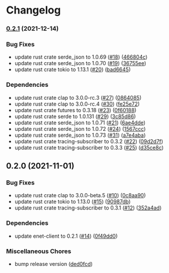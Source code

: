 # Changelog

### [0.2.1](https://www.github.com/YoloDev/enet-mqtt/compare/enet-mqtt-v0.2.0...enet-mqtt-v0.2.1) (2021-12-14)


### Bug Fixes

* update rust crate serde_json to 1.0.69 ([#18](https://www.github.com/YoloDev/enet-mqtt/issues/18)) ([466804c](https://www.github.com/YoloDev/enet-mqtt/commit/466804c7cf0f595bbdb7ef9b177d6f014b93d4f3))
* update rust crate serde_json to 1.0.70 ([#19](https://www.github.com/YoloDev/enet-mqtt/issues/19)) ([36755ee](https://www.github.com/YoloDev/enet-mqtt/commit/36755eebef8ccde72f22c670df2ed44ceaea35ac))
* update rust crate tokio to 1.13.1 ([#20](https://www.github.com/YoloDev/enet-mqtt/issues/20)) ([bad6645](https://www.github.com/YoloDev/enet-mqtt/commit/bad6645d547992a78d6ed3001c0e95d2563c94b4))


### Dependencies

* update rust crate clap to 3.0.0-rc.3 ([#27](https://www.github.com/YoloDev/enet-mqtt/issues/27)) ([0864085](https://www.github.com/YoloDev/enet-mqtt/commit/0864085653d92aadc8aaf51fc06a193e80f8ccfa))
* update rust crate clap to 3.0.0-rc.4 ([#30](https://www.github.com/YoloDev/enet-mqtt/issues/30)) ([fe25e72](https://www.github.com/YoloDev/enet-mqtt/commit/fe25e72a274555d6396f937403dedc5cec601cd8))
* update rust crate futures to 0.3.18 ([#23](https://www.github.com/YoloDev/enet-mqtt/issues/23)) ([0f60188](https://www.github.com/YoloDev/enet-mqtt/commit/0f601886f67d413fcb83309e8abb38551e8bc44b))
* update rust crate serde to 1.0.131 ([#29](https://www.github.com/YoloDev/enet-mqtt/issues/29)) ([3c85d86](https://www.github.com/YoloDev/enet-mqtt/commit/3c85d86aa20b2ce491a7ddc9e59f16babe78cd1b))
* update rust crate serde_json to 1.0.71 ([#21](https://www.github.com/YoloDev/enet-mqtt/issues/21)) ([6ae4dde](https://www.github.com/YoloDev/enet-mqtt/commit/6ae4ddea3223866be6a38d6d04a99b42e1655bff))
* update rust crate serde_json to 1.0.72 ([#24](https://www.github.com/YoloDev/enet-mqtt/issues/24)) ([1567ccc](https://www.github.com/YoloDev/enet-mqtt/commit/1567cccfc33dc448cdca1de2f2dbb931e5c1256d))
* update rust crate serde_json to 1.0.73 ([#31](https://www.github.com/YoloDev/enet-mqtt/issues/31)) ([a7e4aba](https://www.github.com/YoloDev/enet-mqtt/commit/a7e4aba806ec8bbde74b251a34e3c2586802d304))
* update rust crate tracing-subscriber to 0.3.2 ([#22](https://www.github.com/YoloDev/enet-mqtt/issues/22)) ([09d2d7f](https://www.github.com/YoloDev/enet-mqtt/commit/09d2d7f85f1062d97a90b395497999960b8e2c5f))
* update rust crate tracing-subscriber to 0.3.3 ([#25](https://www.github.com/YoloDev/enet-mqtt/issues/25)) ([d35ce8c](https://www.github.com/YoloDev/enet-mqtt/commit/d35ce8c5765ffca0a34c7ecf2f79d483ffd842ba))

## 0.2.0 (2021-11-01)


### Bug Fixes

* update rust crate clap to 3.0.0-beta.5 ([#10](https://www.github.com/YoloDev/enet-mqtt/issues/10)) ([0c8aa90](https://www.github.com/YoloDev/enet-mqtt/commit/0c8aa90b403ad9df24e85fc691b3834c95fc6434))
* update rust crate tokio to 1.13.0 ([#15](https://www.github.com/YoloDev/enet-mqtt/issues/15)) ([90987db](https://www.github.com/YoloDev/enet-mqtt/commit/90987db84919036fbd00022b66a03b0d6fe8bafc))
* update rust crate tracing-subscriber to 0.3.1 ([#12](https://www.github.com/YoloDev/enet-mqtt/issues/12)) ([352a4ad](https://www.github.com/YoloDev/enet-mqtt/commit/352a4ad0e100d185ae7b2e9a6637533f9184253c))


### Dependencies

* update enet-client to 0.2.1 ([#14](https://www.github.com/YoloDev/enet-mqtt/issues/14)) ([0f49dd0](https://www.github.com/YoloDev/enet-mqtt/commit/0f49dd0f3aed356ca70f967be4ab8c7361013bde))


### Miscellaneous Chores

* bump release version ([ded0fcd](https://www.github.com/YoloDev/enet-mqtt/commit/ded0fcdf8af39a7d8827e6b516abe4e3db705154))

